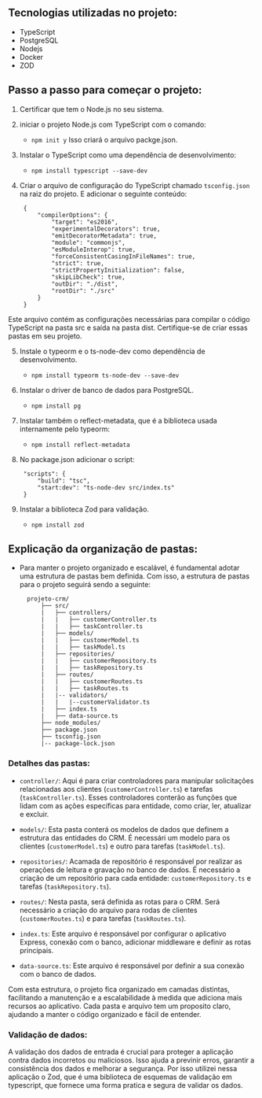 ## Tecnologias utilizadas no projeto:

- TypeScript
- PostgreSQL
- Nodejs
- Docker
- ZOD

## Passo a passo para começar o projeto:

1. Certificar que tem o Node.js no seu sistema.
2. iniciar o projeto Node.js com TypeScript com o comando: 
    - `npm init y`
Isso criará o arquivo packge.json.

3. Instalar o TypeScript como uma dependência de desenvolvimento:
    - `npm install typescript --save-dev`

4. Criar o arquivo de configuração do TypeScript chamado `tsconfig.json` na raiz do projeto. E adicionar o seguinte conteúdo: 

        {
            "compilerOptions": {
                "target": "es2016",
                "experimentalDecorators": true,
                "emitDecoratorMetadata": true,
                "module": "commonjs",
                "esModuleInterop": true,
                "forceConsistentCasingInFileNames": true,
                "strict": true,
                "strictPropertyInitialization": false,
                "skipLibCheck": true,
                "outDir": "./dist",
                "rootDir": "./src"
            }
        }

Este arquivo contém as configurações necessárias para compilar o código TypeScript na pasta src e saída na pasta dist. Certifique-se de criar essas pastas em seu projeto.

5. Instale o typeorm e o ts-node-dev como dependência de desenvolvimento.
    - `npm install typeorm ts-node-dev --save-dev`

6. Instalar o driver de banco de dados para PostgreSQL.
    - `npm install pg`

7. Instalar também o reflect-metadata, que é a biblioteca usada internamente pelo typeorm:
    - `npm install reflect-metadata`

8. No package.json adicionar o script:
    
        "scripts": {
            "build": "tsc",
            "start:dev": "ts-node-dev src/index.ts"
        }
9. Instalar a biblioteca Zod para validação.
    - `npm install zod`



## Explicação da organização de pastas:

* Para manter o projeto organizado e escalável, é fundamental adotar uma estrutura de pastas bem definida. Com isso, a estrutura de pastas para o projeto seguirá sendo a seguinte:

        projeto-crm/
            ├── src/
            |   ├── controllers/
            |   |   ├── customerController.ts
            |   |   ├── taskController.ts
            |   ├── models/
            |   |   ├── customerModel.ts
            |   |   ├── taskModel.ts
            |   ├── repositories/
            |   |   ├── customerRepository.ts
            |   |   ├── taskRepository.ts
            |   ├── routes/
            |   |   ├── customerRoutes.ts
            |   |   ├── taskRoutes.ts
            |   |-- validators/
            |   |   |--customerValidator.ts
            |   ├── index.ts
            |   ├── data-source.ts
            ├── node_modules/
            ├── package.json
            ├── tsconfig.json
            |-- package-lock.json

### Detalhes das pastas:

- `controller/`: Aqui é para criar controladores para manipular solicitações relacionadas aos clientes (`customerController.ts`) e tarefas (`taskController.ts`). Esses controladores conterão as funções que lidam com as ações específicas para entidade, como criar, ler, atualizar e excluir.

- `models/`: Esta pasta conterá os modelos de dados que definem a estrutura das entidades do CRM. É necessári um modelo para os clientes (`customerModel.ts`) e outro para tarefas (`taskModel.ts`).

- `repositories/`: Acamada de repositório é responsável por realizar as operações  de leitura e gravação no banco de dados. É necessário a criação de um repositório para cada entidade: `customerRepository.ts` e tarefas (`taskRepository.ts`).

- `routes/`: Nesta pasta, será definida as rotas para o CRM. Será necessário a criação do arquivo para rodas de clientes (`customerRoutes.ts`) e para tarefas (`taskRoutes.ts`).

- `index.ts`: Este arquivo é responsável por configurar o aplicativo Express, conexão com o banco, adicionar middleware e definir as rotas principais.

- `data-source.ts`: Este arquivo é responsável por definir a sua conexão com o banco de dados.

Com esta estrutura, o projeto fica organizado em camadas distintas, facilitando a manutenção e a escalabilidade à medida que adiciona mais recursos ao aplicativo. Cada pasta e arquivo tem um proposito claro, ajudando a manter o código organizado e fácil de entender.

### Validação de dados: 
A validação dos dados de entrada é crucial para proteger a aplicação contra dados incorretos ou maliciosos. Isso ajuda a previnir erros, garantir a consistência dos dados e melhorar a segurança.
Por isso utilizei nessa aplicação o Zod, que é uma biblioteca de esquemas de validação em typescript, que fornece uma forma pratica e segura de validar os dados.
